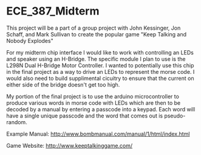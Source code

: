 # ECE_387_Midterm

This project will be a part of a group project with John Kessinger, Jon Schaff, and Mark Sullivan to create the popular game "Keep Talking and Nobody Explodes"

For my midterm chip interface I would like to work with controlling an LEDs and speaker using an H-Bridge. The specific module I plan to use is the L298N Dual H-Bridge Motor Controller. I wanted to potentially use this chip in the final project as a way to drive an LEDs to represent the morse code. I would also need to build supplimental cicuitry to ensure that the current on either side of the bridge doesn't get too high.

My portion of the final project is to use the arduino microcontroller to produce various words in morse code with LEDs which are then to be decoded by a manual by entering a passcode into a keypad. Each word will have a single unique passcode and the word that comes out is pseudo-random.

Example Manual: http://www.bombmanual.com/manual/1/html/index.html

Game Website: http://www.keeptalkinggame.com/
